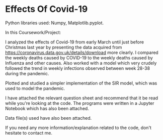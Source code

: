 # Effects Of Covid-19

Python libraries used: Numpy, Matplotlib.pyplot.

In this Coursework/Project:

I analyzed the effects of Covid-19 from early March until just before Christmas last year by presenting the data acquired from https://coronavirus.data.gov.uk/details/download more clearly. I compared the weekly deaths caused by COVID-19 to the weekly deaths caused by Influenza and other causes. Also worked with a model which very crudely followed the trend in weekly infections observed between week 28-38 during the pandemic.

Plotted and studied a simpler implementation of the SIR model, which was used to model the pandemic.

I have attached the relevant question sheet and recommend that it be read while you're looking at the code. The programs were written in a Jupyter Notebook which has also been attached.

Data file(s) used have also been attached.

If you need any more information/explanation related to the code, don't hesitate to contact me.
